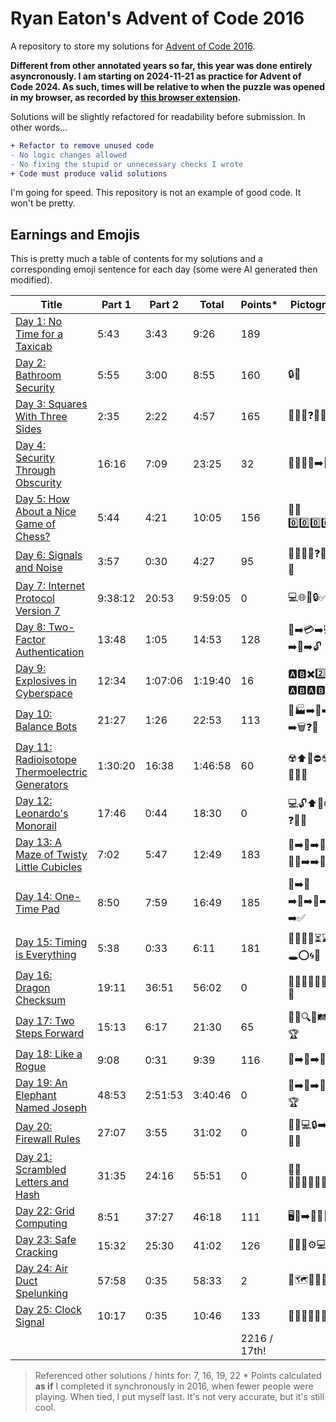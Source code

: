 # Ryan Eaton's Advent of Code 2016

A repository to store my solutions for [Advent of Code 2016](https://adventofcode.com/2016).

**Different from other annotated years so far, this year was done entirely asyncronously. I am starting on 2024-11-21 as practice for Advent of Code 2024. As such, times will be relative to when the puzzle was opened in my browser, as recorded by [this browser extension](https://chromewebstore.google.com/detail/advent-of-code-part-2-tim/fhmjpoppaplfhgnknpbaaklgdnnimfbn?pli=1).**

Solutions will be slightly refactored for readability before submission. In other words...

```diff
+ Refactor to remove unused code
- No logic changes allowed
- No fixing the stupid or unnecessary checks I wrote
+ Code must produce valid solutions
```

I'm going for speed. This repository is not an example of good code. It won't be pretty.

## Earnings and Emojis

This is pretty much a table of contents for my solutions and a corresponding emoji sentence for each day (some were AI generated then modified).

| Title                                                         | Part 1  | Part 2  | Total   | Points\*     | Pictogram            |
|---------------------------------------------------------------|---------|---------|---------|--------------|----------------------|
| [Day 1: No Time for a Taxicab](notes/1.md)                    | 5:43    | 3:43    | 9:26    | 189          |                      |
| [Day 2: Bathroom Security](notes/2.md)                        | 5:55    | 3:00    | 8:55    | 160          | 🔒🚽                 |
| [Day 3: Squares With Three Sides](notes/3.md)                 | 2:35    | 2:22    | 4:57    | 165          | 📏📏📏❓🟰📐          |
| [Day 4: Security Through Obscurity](notes/4.md)               | 16:16   | 7:09    | 23:25   | 32           | 🚪🔑🧮🔤➡️🎁          |
| [Day 5: How About a Nice Game of Chess?](notes/5.md)          | 5:44    | 4:21    | 10:05   | 156          | 🤬🟰0️⃣0️⃣0️⃣0️⃣0️⃣            |
| [Day 6: Signals and Noise](notes/6.md)                        | 3:57    | 0:30    | 4:27    | 95           | 🎅📡📶❌❓🔤✅⭐🎄       |
| [Day 7: Internet Protocol Version 7](notes/7.md)              | 9:38:12 | 20:53   | 9:59:05 | 0            | 💻🌐🔢🔒✅🔓          |
| [Day 8: Two-Factor Authentication](notes/8.md)                | 13:48   | 1:05    | 14:53   | 128          | 🚪➡️💳➡️💻➡️🔢➡️🔓       |
| [Day 9: Explosives in Cyberspace](notes/9.md)                 | 12:34   | 1:07:06 | 1:19:40 | 16           | 🅰️🅱️✖️2️⃣🟰🅰️🅱️🅰️🅱️     |
| [Day 10: Balance Bots](notes/10.md)                           | 21:27   | 1:26    | 22:53   | 113          | 🤖🏭➡️🔢➡️🤖➡️🗑️❓🤖     |
| [Day 11: Radioisotope Thermoelectric Generators](notes/11.md) | 1:30:20 | 16:38   | 1:46:58 | 60           | ☢️⬆️🏢⛔☢️🤖🔌🚫🤯       |
| [Day 12: Leonardo's Monorail](notes/12.md)                    | 17:46   | 0:44    | 18:30   | 0            | 💻🔓⬆️🚂⛔🔑❓🔢✅       |
| [Day 13: A Maze of Twisty Little Cubicles](notes/13.md)       | 7:02    | 5:47    | 12:49   | 183          | 🏢➡️🔢➡️🧱➡️🧑‍💼➡️➡️🎯     |
| [Day 14: One-Time Pad](notes/14.md)                           | 8:50    | 7:59    | 16:49   | 185          | 🔑➡️🧂➡️🔢➡️🔽➡️🔑➡️✅     |
| [Day 15: Timing is Everything](notes/15.md)                   | 5:38    | 0:33    | 6:11    | 181          | 🎉🤖🧩🌟⏳⌛️⬇️🕳️⭕️🌀🔢   |
| [Day 16: Dragon Checksum](notes/16.md)                        | 19:11   | 36:51   | 56:02   | 0            | 🐉💾🔢🔁🔄🔀🔁🔢🧮   |
| [Day 17: Two Steps Forward](notes/17.md)                      | 15:13   | 6:17    | 21:30   | 65           | 🚪🔑🔍👣🛤️🏁🏆       |
| [Day 18: Like a Rogue](notes/18.md)                           | 9:08    | 0:31    | 9:39    | 116          | 🔢➡️🔢➡️🔢🧮✅          |
| [Day 19: An Elephant Named Joseph](notes/19.md)               | 48:53   | 2:51:53 | 3:40:46 | 0            | 🎁➡️🎁➡️🎁🔄❓🏆        |
| [Day 20: Firewall Rules](notes/20.md)                         | 27:07   | 3:55    | 31:02   | 0            | 🧩🎄💻🔒➡️🔢🤔🌟🌟    |
| [Day 21: Scrambled Letters and Hash](notes/21.md)             | 31:35   | 24:16   | 55:51   | 0            | 🤔🧩🔀🔄🔁🔤🔀🔄🔁🤔 |
| [Day 22: Grid Computing](notes/22.md)                         | 8:51    | 37:27   | 46:18   | 111          | 🖥️💾➡️📂🧩🔀📁        |
| [Day 23: Safe Cracking](notes/23.md)                          | 15:32   | 25:30   | 41:02   | 126          | 🎉🥚🐰⚙️💻🔢🌟        |
| [Day 24: Air Duct Spelunking](notes/24.md)                    | 57:58   | 0:35    | 58:33   | 2            | 🤖🗺️🧩🕵️‍♀️💨🏁         |
| [Day 25: Clock Signal](notes/25.md)                           | 10:17   | 0:35    | 10:46   | 133          | 📡🤖⏰🎄🎁✨🎉🎉       |
|                                                               |         |         |         | 2216 / 17th! |                      |

> Referenced other solutions / hints for: 7, 16, 19, 22
> \* Points calculated **as if** I completed it synchronously in 2016, when fewer people were playing. When tied, I put myself last. It's not very accurate, but it's still cool.
